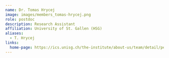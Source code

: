 ```yaml
---
name: Dr. Tomas Hrycej
image: images/members_tomas-hrycej.png
role: postdoc
description: Research Assistant
affiliation: University of St. Gallen (HSG)
aliases:
  - T. Hrycej
links:
  home-page: https://ics.unisg.ch/the-institute/about-us/team/detail/person-id/4fb70865-6475-446c-bc7b-599d694d0685/
---
```



